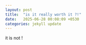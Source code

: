 ```yaml
---
layout: post
title:  "is it really worth it ?!"
date:   2025-06-28 00:08:09 +0530
categories: jekyll update
---
```

it is not !

